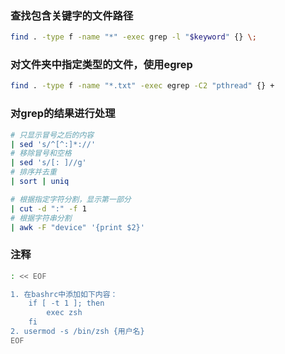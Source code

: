 
### 查找包含关键字的文件路径

```bash
find . -type f -name "*" -exec grep -l "$keyword" {} \;
```

### 对文件夹中指定类型的文件，使用egrep

```bash
find . -type f -name "*.txt" -exec egrep -C2 "pthread" {} +
```

### 对grep的结果进行处理

```bash
# 只显示冒号之后的内容
| sed 's/^[^:]*://' 
# 移除冒号和空格
| sed 's/[: ]//g'
# 排序并去重
| sort | uniq

# 根据指定字符分割，显示第一部分
| cut -d ":" -f 1 
# 根据字符串分割
| awk -F "device" '{print $2}' 

```

### 注释

```bash
: << EOF

1. 在bashrc中添加如下内容：
    if [ -t 1 ]; then
        exec zsh
    fi
2. usermod -s /bin/zsh {用户名}
EOF
```
